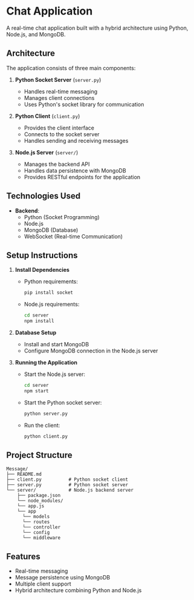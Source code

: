 # Chat Application

A real-time chat application built with a hybrid architecture using Python, Node.js, and MongoDB.

## Architecture

The application consists of three main components:

1. **Python Socket Server** (`server.py`)
   - Handles real-time messaging
   - Manages client connections
   - Uses Python's socket library for communication

2. **Python Client** (`client.py`)
   - Provides the client interface
   - Connects to the socket server
   - Handles sending and receiving messages

3. **Node.js Server** (`server/`)
   - Manages the backend API
   - Handles data persistence with MongoDB
   - Provides RESTful endpoints for the application

## Technologies Used

- **Backend**:
  - Python (Socket Programming)
  - Node.js
  - MongoDB (Database)
  - WebSocket (Real-time Communication)

## Setup Instructions

1. **Install Dependencies**
   - Python requirements:
     ```bash
     pip install socket
     ```
   - Node.js requirements:
     ```bash
     cd server
     npm install
     ```

2. **Database Setup**
   - Install and start MongoDB
   - Configure MongoDB connection in the Node.js server

3. **Running the Application**
   - Start the Node.js server:
     ```bash
     cd server
     npm start
     ```
   - Start the Python socket server:
     ```bash
     python server.py
     ```
   - Run the client:
     ```bash
     python client.py
     ```

## Project Structure

```
Message/
├── README.md
├── client.py          # Python socket client
├── server.py          # Python socket server
└── server/            # Node.js backend server
    ├── package.json
    └── node_modules/
    └── app.js
    └── app
      └── models
      └── routes
      └── controller
      └── config
      └── middleware
```

## Features

- Real-time messaging
- Message persistence using MongoDB
- Multiple client support
- Hybrid architecture combining Python and Node.js
